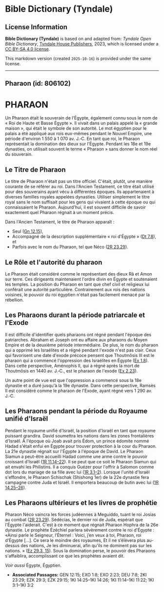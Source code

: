 # Bible Dictionary (Tyndale)

## License Information

**Bible Dictionary (Tyndale)** is based on and adapted from: _Tyndale Open Bible Dictionary_, [Tyndale House Publishers](https://tyndaleopenresources.com/), 2023, which is licensed under a [CC BY-SA 4.0 license](https://creativecommons.org/licenses/by-sa/4.0/legalcode.en).

This markdown version (created `2025-10-16`) is provided under the same license.



--------------------------------

## Pharaon (id: 806102)

PHARAON
=======

Un Pharaon était le souverain de l'Égypte, également connu sous le nom de « Roi de Haute et Basse Égypte ». Il vivait dans un palais appelé la « grande maison », qui était le symbole de son autorité. Le mot égyptien pour le palais a été appliqué aux rois eux\-mêmes pendant le Nouvel Empire, une période d'environ 1 550 à 1 070 av. J.‑C. En tant que roi, le Pharaon représentait la domination des dieux sur l'Égypte. Pendant les 18e et 19e dynasties, on utilisait souvent le terme « Pharaon » sans donner le nom réel du souverain.

Le Titre de Pharaon
-------------------

Le titre de Pharaon n'était pas un titre officiel. C'était, plutôt, une manière courante de se référer au roi. Dans l'Ancien Testament, ce titre était utilisé pour des souverains ayant vécu à différentes époques. Ils appartenaient à diverses familles royales appelées dynasties. Utiliser simplement le titre royal sans le nom suffisait pour les gens qui vivaient à cette époque ou qui connaissaient le Pharaon. Aujourd'hui, il est souvent difficile de savoir exactement quel Pharaon régnait à un moment précis.

Dans l'Ancien Testament, le titre de Pharaon apparaît :

* Seul ([Gn 12\.15](https://ref.ly/Gen12:15)),
* Accompagné de la description supplémentaire « roi d'Égypte » ([Dt 7\.8](https://ref.ly/Deut7:8)), et
* Parfois avec le nom du Pharaon, tel que Néco ([2R 23\.29](https://ref.ly/2Kgs23:29)).

Le Rôle et l'autorité du pharaon
--------------------------------

Le Pharaon était considéré comme le représentant des dieux Râ et Amon sur terre. Ces dirigeants maintenaient l'ordre divin en Égypte et soutenaient les temples. La position du Pharaon en tant que chef civil et religieux lui conférait une autorité particulière. Contrairement aux rois des nations voisines, le pouvoir du roi égyptien n'était pas facilement menacé par la rébellion.

Les Pharaons durant la période patriarcale et l'Exode
-----------------------------------------------------

Il est difficile d'identifier quels pharaons ont régné pendant l'époque des patriarches. Abraham et Joseph ont eu affaire aux pharaons du Moyen Empire et de la deuxième période intermédiaire. De plus, le nom du pharaon qui a opprimé les Israélites et a régné pendant l'exode n'est pas clair. Ceux qui favorisent une date d'exode précoce pensent que Thoutmôsis III est le pharaon qui a commencé l'oppression des Israélites en Égypte ([Ex 1\.8](https://ref.ly/Exod1:8)). Dans cette perspective, Aménophis II, qui a régné après la mort de Thoutmôsis en 1440 av. J.‑C., est le pharaon de l'exode ([Ex 2\.23](https://ref.ly/Exod2:23)).

Un autre point de vue est que l'oppression a commencé sous la 18e dynastie et a duré jusqu'à la 19e dynastie. Dans cette perspective, Ramsès II est considéré comme le pharaon de l'Exode, ayant régné vers 1 290 av. J.‑C.

Les Pharaons pendant la période du Royaume unifié d'Israël
----------------------------------------------------------

Pendant le royaume unifié d'Israël, la position d'Israël en tant que royaume puissant grandira. David soumettra les nations dans les zones frontalières d'Israël. À l'époque où Joab avait pris Édom, un prince édomite nommé Hadad s'était enfui en Égypte pour trouver protection à la cour du Pharaon. La 21e dynastie régnait sur l'Égypte à l'époque de David. Le Pharaon Siamun a peut\-être accueilli Hadad comme une arme contre le pouvoir croissant d'Israël ([1R 11\.14–22](https://ref.ly/1Kgs11:14-1Kgs11:22)). Il se peut que ce soit le Pharaon Siamun qui ait envahi les Philistins. Il a conquis Guézer pour l'offrir à Salomon comme dot lors du mariage de sa fille avec lui ([1R 3\.1–2](https://ref.ly/1Kgs3:1-1Kgs3:2)). Lorsque l'unité d'Israël s'effondre, le Pharaon Schischak (Shishong 1er) de la 22e dynastie fera campagne contre Juda et Israël. Il emportera beaucoup de butin avec lui ([1R 14\.25–26](https://ref.ly/1Kgs14:25-1Kgs14:26)).

Les Pharaons ultérieurs et les livres de prophétie
--------------------------------------------------

Pharaon Néco vaincra les forces judéennes à Meguiddo, tuant le roi Josias au combat ([2R 23\.29](https://ref.ly/2Kgs23:29)). Sédécias, le dernier roi de Juda, espérait que l'Égypte l'aiderait. C'est à ce moment que régnait Pharaon Hophra de la 26e dynastie. Le prophète Ézéchiel parlera sévèrement contre le roi d'Égypte : «Ainsi parle le Seigneur, l’Éternel : Voici, j’en veux à toi, Pharaon, roi d’Égypte \[…]. Ce sera le moindre des royaumes, Et il ne s’élèvera plus au\-dessus des nations, Je les diminuerai, afin qu’ils ne dominent pas sur les nations. » ([Ez 29\.3, 15](https://ref.ly/Ezek29:3,Ezek29:15)). Sous la domination perse, le pouvoir des Pharaons s'affaiblira, accomplissant ce que les prophètes avaient dit.

*Voir aussi* Égypte, Égyptien.

* **Associated Passages:** GEN 12:15; EXO 1:8; EXO 2:23; DEU 7:8; 2KI 23:29; EZK 29:3; EZK 29:15; 1KI 14:25–1KI 14:26; 1KI 11:14–1KI 11:22; 1KI 3:1–1KI 3:2

